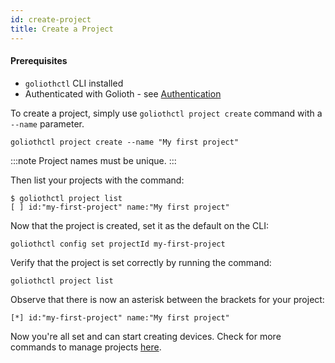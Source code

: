 ```yaml
---
id: create-project
title: Create a Project
---
```


#### Prerequisites

- `goliothctl` CLI installed
- Authenticated with Golioth - see [Authentication](./3-authentication.md)

To create a project, simply use `goliothctl project create` command with a `--name` parameter.

```
goliothctl project create --name "My first project"
```

:::note
Project names must be unique.
:::

Then list your projects with the command:

```
$ goliothctl project list
[ ] id:"my-first-project" name:"My first project"
```

Now that the project is created, set it as the default on the CLI:

```
goliothctl config set projectId my-first-project
```
Verify that the project is set correctly by running the command:
```
goliothctl project list
```
Observe that there is now an asterisk between the brackets for your project:
```
[*] id:"my-first-project" name:"My first project"
```

Now you're all set and can start creating devices. Check for more commands to manage projects [here](/reference/command-line-tools/goliothctl/goliothctl_project).
